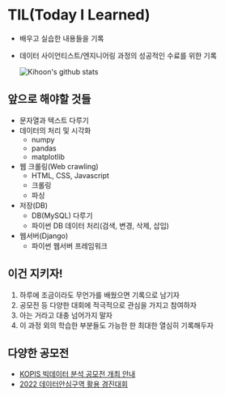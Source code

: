 # TIL(Today I Learned)

- 배우고 실습한 내용들을 기록
- 데이터 사이언티스트/엔지니어링 과정의 성공적인 수료를 위한 기록

  ![Kihoon's github stats](https://github-readme-stats.vercel.app/api?username=Kihoon-Kwon&show_icons=true&theme=tokyonight)

## 앞으로 해야할 것들

- 문자열과 텍스트 다루기
- 데이터의 처리 및 시각화
  - numpy
  - pandas
  - matplotlib
- 웹 크롤링(Web crawling)
  - HTML, CSS, Javascript
  - 크롤링
  - 파싱
- 저장(DB)
  - DB(MySQL) 다루기
  - 파이썬 DB 데이터 처리(검색, 변경, 삭제, 삽입)
- 웹서버(Django)
  - 파이썬 웹서버 프레임워크

## 이건 지키자!

1. 하루에 조금이라도 무언가를 배웠으면 기록으로 남기자
2. 공모전 등 다양한 대회에 적극적으로 관심을 가지고 참여하자
3. 아는 거라고 대충 넘어가지 말자
4. 이 과정 외의 학습한 부분들도 가능한 한 최대한 열심히 기록해두자

## 다양한 공모전

- [KOPIS 빅데이터 분석 공모전 개최 안내](https://www.gokams.or.kr/01_news/notice_view.aspx?Idx=3288&page=1&txtKeyword=&ddlKeyfield=T)
- [2022 데이터안심구역 활용 경진대회](https://dszcontest.kr/info)